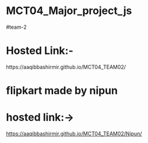 # MCT04_Major_project_js
#team-2
<h1>Hosted Link:-</h1>
https://aaqibbashirmir.github.io/MCT04_TEAM02/

# flipkart made by nipun 
# hosted link:->
https://aaqibbashirmir.github.io/MCT04_TEAM02/Nipun/


